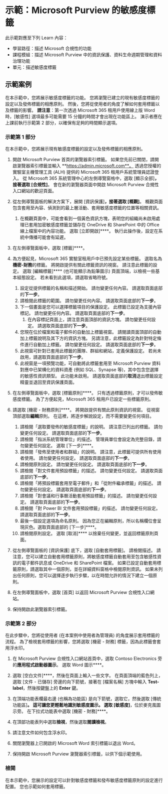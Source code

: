 <!---
---
示範：標題：「Microsoft Purview 中的敏感度標籤」學習路徑/課程模組/單元：「學習路徑：描述 Microsoft 合規性的功能；課程模組 3：描述 Microsoft Purview 中的資訊保護、資料生命週期管理和資料治理功能；單元 4：描述敏感度標籤」
---
--->

# 示範：Microsoft Purview 的敏感度標籤

此示範對應至下列 Learn 內容：

- 學習路徑：描述 Microsoft 合規性的功能
- 課程模組：描述 Microsoft Purview 中的資訊保護、資料生命週期管理和資料治理功能
- 單元：描述敏感度標籤

## 示範案例

在本示範中，您將展示敏感度標籤的功能。  您將瀏覽已建立的現有敏感度標籤的設定以及發佈標籤的相應原則。   然後，您將從使用者的角度了解如何套用標籤以及標籤的影響。  **請注意**：第一次透過 Microsoft 365 租用戶使用線上版 Word 時，[敏感性] 選項最多可能需要 15 分鐘的時間才會出現在功能區上。  演示者應在上課前執行示範第 2 部分，以確保有足夠的時間顯示選項。

### 示範第 1 部分

在本示範中，您將展示現有敏感度標籤的設定以及發佈標籤的相應原則。

1. 開啟 Microsoft Purview 首頁的瀏覽器索引標籤。  如果您先前已關閉，請開啟瀏覽器索引標籤並輸入 **https://admin.microsoft.com**。 透過您授權的實驗室主機管理工具 (ALH) 提供的 Microsoft 365 租用戶系統管理員認證登入。 從 Microsoft 365 系統管理中心的左側導覽窗格中，選取 [顯示全部]****，接著選取 [合規性]****。  會在新的瀏覽器頁面中開啟 Microsoft Purview 合規性入口網站的歡迎頁面。  

1. 從左側導覽面板的解決方案下，展開 [資訊保護]****，接著選取 [概觀]****。  概觀頁面包含套用至內容、偵測到的最上層活動、套用敏感度標籤的位置等相關資訊。  
    1. 在概觀頁面中，可能會看到一個黃色資訊方塊，表明您的組織尚未啟用處理已套用加密敏感度標籤並儲存在 OneDrive 和 SharePoint 中的 Office 線上檔案中的內容功能。  選取 [立即開啟]****。  執行此操作後，設定在系統中傳播可能會有延遲。

1. 在左側導覽面板中，選取 [標籤]****。

1. 為方便起見，Microsoft 365 實驗室租用戶中已預先設定某些標籤。 選取名為**機密-財務**的標籤。  將開啟提供有關此標籤資訊的視窗。  請注意此標籤的設定。  選取 [編輯標籤]**** (也可能顯示為鉛筆圖示) 頁面頂端，以檢視一些基本組態設定。 若未看到此選項，請選取省略符號。
    1. 設定從提供標籤的名稱和描述開始。  請勿變更任何內容。  請選取頁面底部的**下一步**。
    1. 請檢閱此標籤的範圍。 請勿變更任何內容。  請選取頁面底部的**下一步**。
    1. 下一個畫面是您可以選擇標籤項目的保護設定。 此標籤已設定為支援內容標記。 請勿變更任何內容。  請選取頁面底部的**下一步**。
        1. 在內容標記頁面上，請注意頁面頂部的資訊方塊。  請勿變更任何設定。  請選取頁面底部的**下一步**。
    1. 您現在位於檔案和電子郵件的自動加上標籤視窗。  請閱讀頁面頂部的自動加上標籤說明及其下方的資訊方塊。  另請注意，此標籤設定為針對特定條件進行自動加上標籤。 請勿變更任何設定。  請選取頁面底部的**下一步**。
    1. 此視窗可針對已套用此標籤的團隊、群組和網站，定義保護設定。 若尚未啟用，請選取頁面底部的**下一步**。
    1. 此視窗是一項預覽功能，可自動將此標籤套用至 Microsoft Purview 資料對應中已架構化的資料資產 (例如 SQL、Synapse 等)，其中包含您選擇的敏感性資訊類型。  此功能未啟用。 請選取頁面底部的**取消**退出標籤設定精靈並退回至資訊保護頁面。

1. 在左側導覽面板中，選取 [標籤原則]****。  只有透過標籤原則，才可以發佈敏感度標籤。  為了方便起見，Microsoft 365 租用戶已設定一些標籤原則。

1. 請選取 [機密 - 財務原則]****。  將開啟提供有關此原則資訊的視窗。 從視窗頂部選取**編輯**原則。  在這裡，將逐步解說設定，而不需要變更任何項目。
    1. 請檢閱「選取要發佈的敏感度標籤」的說明。  請注意已列出的標籤。  請勿變更任何設定。  請選取頁面底部的**下一步**。
    1. 請檢閱「指派系統管理單位」的描述。 管理員單位會設定為完整目錄，請勿變更任何設定。 選取 [下一步]****。  
    1. 請檢閱「發佈至使用者和群組」的說明。  請注意，此標籤可提供所有使用者使用。  請勿變更任何設定。  請選取頁面底部的**下一步**。
    1. 請檢閱原則設定。 請勿變更任何設定。  請選取頁面底部的**下一步**。
    1. 請檢閱「對文件套用預設標籤」的描述。 請勿變更任何設定。  請選取頁面底部的**下一步**。
    1. 請檢閱「將預設標籤套用至電子郵件」和「從附件繼承標籤」的描述。 請勿變更任何設定。  請選取頁面底部的**下一步**。
    1. 請檢閱「對會議和行事曆活動套用預設標籤」的描述。 請勿變更任何設定。  請選取頁面底部的**下一步**。
    1. 請檢閱「對 Power BI 文件套用預設標籤」的描述。 請勿變更任何設定。  請選取頁面底部的**下一步**。
    1. 最後一個設定選項為命名原則。  因為您正在編輯原則，所以名稱欄位會呈現灰色。選取頁面底部的 [下一步]****。
    1. 請檢閱原則設定。 選取 [取消]**** 以捨棄任何變更，並返回標籤原則頁面。

1. 從左側導覽面板的 [資訊保護] 底下，選取 [自動套用標籤]。 請檢閱描述。 請注意，您可以建立自動套用標籤原則，將敏感度標籤自動套用至包含敏感性資訊的電子郵件訊息或 OneDrive 和 SharePoint 檔案。 如果已設定自動套用標籤原則，請選取其中一個原則，並在詳細資料窗格中檢閱原則資訊。  如果未列出任何原則，您可以選擇逐步執行步驟，以在時間允許的情況下建立一個原則。

1. 在左側導覽面板中，選取 [首頁] 以返回 Microsoft Purview 合規性入口網站。

1. 保持開啟此瀏覽器索引標籤。

### 示範第 2 部分

在此步驟中，您將從使用者 (在本案例中使用者為管理員) 的角度展示套用標籤的流程。  為了檢視套用標籤的影響，您將選取 [機密 - 財務] 標籤，因為此標籤會套用浮水印。

1. 在 Microsoft Purview 合規性入口網站首頁中，選取 Contoso Electronics 旁的**應用程式啟動器圖示**。 選取 Word 圖示****。  

1. 選取 [空白文件]****，然後在頁面上輸入一些文字。  在頁面頂端的藍色列上，選取 [文件 - 已儲存] 旁邊的向下箭號，接著在 [檔案名稱] 方塊中輸入 **Test-label**，然後按鍵盤上的 **Enter** 鍵。

1. 在頂端功能表欄最右邊 (也稱為功能區) 是向下箭號，選取它，然後選取 [傳統功能區]****。  這可讓您更輕鬆地識別敏感度圖示。 選取 [敏感度]****，位於麥克風圖示旁。 在下拉式功能表中選取 [機密 - 財務]****。  

1. 在頂部功能表列中選取**檢視**，然後選取**閱讀檢視**。

1. 請注意文件如何包含浮水印。  

1. 關閉瀏覽器上已開啟的 Microsoft Word 索引標籤以退出 Word。

1. 保持開啟 Microsoft Purview 瀏覽器索引標籤，以供下個示範使用。

### 檢閱

在本示範中，您展示的設定可以針對敏感度標籤和發布敏感度標籤原則的設定進行配置。 您也示範如何套用標籤。
